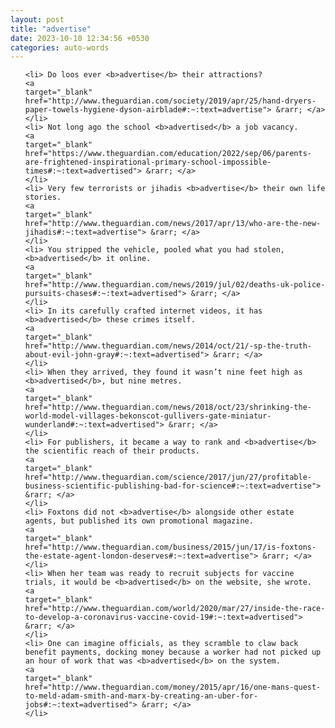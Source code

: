 ```yaml
---
layout: post
title: "advertise"
date: 2023-10-10 12:34:56 +0530
categories: auto-words
---
```

<ol>

    <li> Do loos ever <b>advertise</b> their attractions?
    <a 
    target="_blank" 
    href="http://www.theguardian.com/society/2019/apr/25/hand-dryers-paper-towels-hygiene-dyson-airblade#:~:text=advertise"> &rarr; </a>
    </li>
    <li> Not long ago the school <b>advertised</b> a job vacancy.
    <a 
    target="_blank" 
    href="https://www.theguardian.com/education/2022/sep/06/parents-are-frightened-inspirational-primary-school-impossible-times#:~:text=advertised"> &rarr; </a>
    </li>
    <li> Very few terrorists or jihadis <b>advertise</b> their own life stories.
    <a 
    target="_blank" 
    href="http://www.theguardian.com/news/2017/apr/13/who-are-the-new-jihadis#:~:text=advertise"> &rarr; </a>
    </li>
    <li> You stripped the vehicle, pooled what you had stolen, <b>advertised</b> it online.
    <a 
    target="_blank" 
    href="http://www.theguardian.com/news/2019/jul/02/deaths-uk-police-pursuits-chases#:~:text=advertised"> &rarr; </a>
    </li>
    <li> In its carefully crafted internet videos, it has <b>advertised</b> these crimes itself.
    <a 
    target="_blank" 
    href="http://www.theguardian.com/news/2014/oct/21/-sp-the-truth-about-evil-john-gray#:~:text=advertised"> &rarr; </a>
    </li>
    <li> When they arrived, they found it wasn’t nine feet high as <b>advertised</b>, but nine metres.
    <a 
    target="_blank" 
    href="http://www.theguardian.com/news/2018/oct/23/shrinking-the-world-model-villages-bekonscot-gullivers-gate-miniatur-wunderland#:~:text=advertised"> &rarr; </a>
    </li>
    <li> For publishers, it became a way to rank and <b>advertise</b> the scientific reach of their products.
    <a 
    target="_blank" 
    href="http://www.theguardian.com/science/2017/jun/27/profitable-business-scientific-publishing-bad-for-science#:~:text=advertise"> &rarr; </a>
    </li>
    <li> Foxtons did not <b>advertise</b> alongside other estate agents, but published its own promotional magazine.
    <a 
    target="_blank" 
    href="http://www.theguardian.com/business/2015/jun/17/is-foxtons-the-estate-agent-london-deserves#:~:text=advertise"> &rarr; </a>
    </li>
    <li> When her team was ready to recruit subjects for vaccine trials, it would be <b>advertised</b> on the website, she wrote.
    <a 
    target="_blank" 
    href="http://www.theguardian.com/world/2020/mar/27/inside-the-race-to-develop-a-coronavirus-vaccine-covid-19#:~:text=advertised"> &rarr; </a>
    </li>
    <li> One can imagine officials, as they scramble to claw back benefit payments, docking money because a worker had not picked up an hour of work that was <b>advertised</b> on the system.
    <a 
    target="_blank" 
    href="http://www.theguardian.com/money/2015/apr/16/one-mans-quest-to-meld-adam-smith-and-marx-by-creating-an-uber-for-jobs#:~:text=advertised"> &rarr; </a>
    </li>